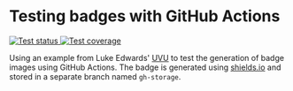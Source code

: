 # Testing badges with GitHub Actions

<a href="https://github.com/mcaskill/foobar/actions">
  <img alt="Test status" src="https://flat.badgen.net/github/checks/mcaskill/foobar/coverage-badge-action?label=tests" />
</a>
<a href="https://github.com/mcaskill/foobar/actions">
  <img alt="Test coverage" src="https://raw.githubusercontent.com/mcaskill/foobar/gh-storage/coverage-badge-action/coverage-badge.svg" />
</a>

Using an example from Luke Edwards' [UVU](https://github.com/lukeed/uvu) to test the generation of badge images using GitHub Actions. The badge is generated using [shields.io](https://shields.io/) and stored in a separate branch named `gh-storage`.
